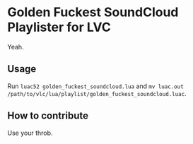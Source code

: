 Golden Fuckest SoundCloud Playlister for LVC
============================================

Yeah.

## Usage

Run `luac52 golden_fuckest_soundcloud.lua` and `mv luac.out /path/to/vlc/lua/playlist/golden_fuckest_soundcloud.luac`.

## How to contribute

Use your throb.

